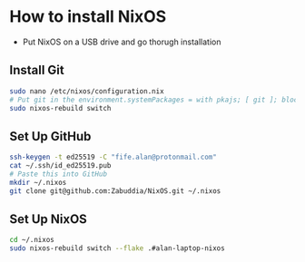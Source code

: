 # How to install NixOS
- Put NixOS on a USB drive and go thorugh installation
## Install Git
```bash
sudo nano /etc/nixos/configuration.nix
# Put git in the environment.systemPackages = with pkajs; [ git ]; block
sudo nixos-rebuild switch
```
## Set Up GitHub
```bash
ssh-keygen -t ed25519 -C "fife.alan@protonmail.com"
cat ~/.ssh/id_ed25519.pub 
# Paste this into GitHub
mkdir ~/.nixos
git clone git@github.com:Zabuddia/NixOS.git ~/.nixos
```
## Set Up NixOS
```bash
cd ~/.nixos
sudo nixos-rebuild switch --flake .#alan-laptop-nixos
```
